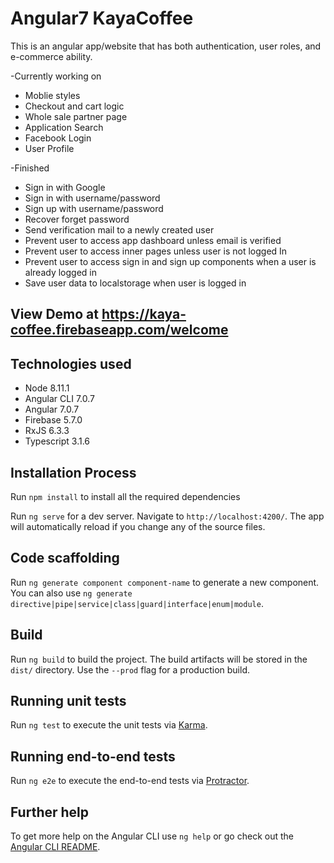 # Angular7 KayaCoffee

This is an angular app/website that has both authentication, user roles, and e-commerce ability.

-Currently working on
  - Moblie styles
  - Checkout and cart logic
  - Whole sale partner page
  - Application Search
  - Facebook Login
  - User Profile 
  
-Finished 
  - Sign in with Google
  - Sign in with username/password
  - Sign up with username/password
  - Recover forget password
  - Send verification mail to a newly created user
  - Prevent user to access app dashboard unless email is verified
  - Prevent user to access inner pages unless user is not logged In
  - Prevent user to access sign in and sign up components when a user is already logged in
  - Save user data to localstorage when user is logged in
  
## View Demo at https://kaya-coffee.firebaseapp.com/welcome

## Technologies used
- Node 8.11.1
- Angular CLI 7.0.7
- Angular 7.0.7
- Firebase 5.7.0
- RxJS 6.3.3
- Typescript 3.1.6

## Installation Process
Run `npm install` to install all the required dependencies

Run `ng serve` for a dev server. Navigate to `http://localhost:4200/`. The app will automatically reload if you change any of the source files.

## Code scaffolding

Run `ng generate component component-name` to generate a new component. You can also use `ng generate directive|pipe|service|class|guard|interface|enum|module`.

## Build

Run `ng build` to build the project. The build artifacts will be stored in the `dist/` directory. Use the `--prod` flag for a production build.

## Running unit tests

Run `ng test` to execute the unit tests via [Karma](https://karma-runner.github.io).

## Running end-to-end tests

Run `ng e2e` to execute the end-to-end tests via [Protractor](http://www.protractortest.org/).

## Further help

To get more help on the Angular CLI use `ng help` or go check out the [Angular CLI README](https://github.com/angular/angular-cli/blob/master/README.md).
